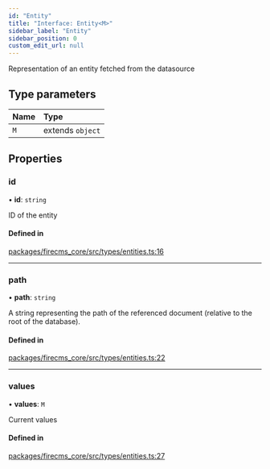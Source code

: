 ```yaml
---
id: "Entity"
title: "Interface: Entity<M>"
sidebar_label: "Entity"
sidebar_position: 0
custom_edit_url: null
---
```


Representation of an entity fetched from the datasource

## Type parameters

| Name | Type |
| :------ | :------ |
| `M` | extends `object` |

## Properties

### id

• **id**: `string`

ID of the entity

#### Defined in

[packages/firecms_core/src/types/entities.ts:16](https://github.com/FireCMSco/firecms/blob/d45f3739/packages/firecms_core/src/types/entities.ts#L16)

___

### path

• **path**: `string`

A string representing the path of the referenced document (relative
to the root of the database).

#### Defined in

[packages/firecms_core/src/types/entities.ts:22](https://github.com/FireCMSco/firecms/blob/d45f3739/packages/firecms_core/src/types/entities.ts#L22)

___

### values

• **values**: `M`

Current values

#### Defined in

[packages/firecms_core/src/types/entities.ts:27](https://github.com/FireCMSco/firecms/blob/d45f3739/packages/firecms_core/src/types/entities.ts#L27)
